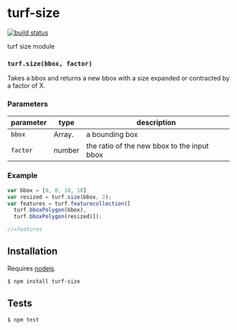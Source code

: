 # turf-size

[![build status](https://secure.travis-ci.org/Turfjs/turf-size.png)](http://travis-ci.org/Turfjs/turf-size)

turf size module


### `turf.size(bbox, factor)`

Takes a bbox and returns a new bbox with a size expanded or contracted
by a factor of X.


### Parameters

| parameter | type           | description                                 |
| --------- | -------------- | ------------------------------------------- |
| `bbox`    | Array.<number> | a bounding box                              |
| `factor`  | number         | the ratio of the new bbox to the input bbox |


### Example

```js
var bbox = [0, 0, 10, 10]
var resized = turf.size(bbox, 2);
var features = turf.featurecollection([
  turf.bboxPolygon(bbox),
  turf.bboxPolygon(resized)]);

//=features
```

## Installation

Requires [nodejs](http://nodejs.org/).

```sh
$ npm install turf-size
```

## Tests

```sh
$ npm test
```

